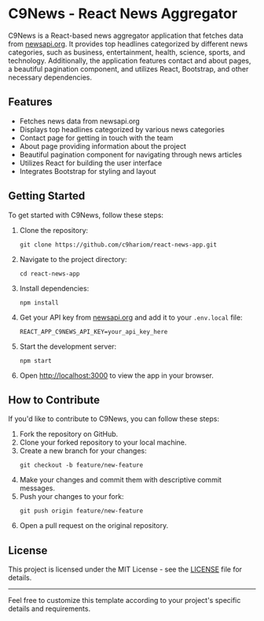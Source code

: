 # C9News - React News Aggregator

C9News is a React-based news aggregator application that fetches data from [newsapi.org](https://newsapi.org/). It provides top headlines categorized by different news categories, such as business, entertainment, health, science, sports, and technology. Additionally, the application features contact and about pages, a beautiful pagination component, and utilizes React, Bootstrap, and other necessary dependencies.

## Features

- Fetches news data from newsapi.org
- Displays top headlines categorized by various news categories
- Contact page for getting in touch with the team
- About page providing information about the project
- Beautiful pagination component for navigating through news articles
- Utilizes React for building the user interface
- Integrates Bootstrap for styling and layout

## Getting Started

To get started with C9News, follow these steps:

1. Clone the repository:
   ```
   git clone https://github.com/c9hariom/react-news-app.git
   ```

2. Navigate to the project directory:
   ```
   cd react-news-app
   ```

3. Install dependencies:
   ```
   npm install
   ```

4. Get your API key from [newsapi.org](https://newsapi.org/) and add it to your `.env.local` file:
   ```
   REACT_APP_C9NEWS_API_KEY=your_api_key_here
   ```

5. Start the development server:
   ```
   npm start
   ```

6. Open [http://localhost:3000](http://localhost:3000) to view the app in your browser.

## How to Contribute

If you'd like to contribute to C9News, you can follow these steps:

1. Fork the repository on GitHub.
2. Clone your forked repository to your local machine.
3. Create a new branch for your changes:
   ```
   git checkout -b feature/new-feature
   ```
4. Make your changes and commit them with descriptive commit messages.
5. Push your changes to your fork:
   ```
   git push origin feature/new-feature
   ```
6. Open a pull request on the original repository.

## License

This project is licensed under the MIT License - see the [LICENSE](LICENSE) file for details.

---

Feel free to customize this template according to your project's specific details and requirements.